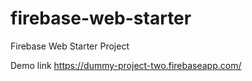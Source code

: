 # firebase-web-starter

Firebase Web Starter Project

Demo link https://dummy-project-two.firebaseapp.com/
